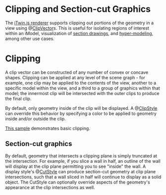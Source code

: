# Clipping and Section-cut Graphics

The [iTwin.js renderer](./frontend-overview.md) supports clipping out portions of the geometry in a view using @[ClipVector]($geometry-core)s. This is useful for isolating regions of interest within an iModel, visualization of [section drawings](./DrawingsAndSheets.md), and [hyper-modeling](./HyperModeling.md), among other use cases.

# Clipping

A clip vector can be constructed of any number of convex or concave shapes. Clipping can be applied at any level of the scene graph - for example, one clip may be applied to the contents of the view, another to a specific model within the view, and a third to a group of graphics within that model; the innermost clip will be intersected with the outer clips to produce the final clip.

By default, only geometry inside of the clip will be displayed. A @[ClipStyle]($common) can override this behavior by specifying a color to be applied to geometry inside and/or outside the clip.

[This sample](https://www.itwinjs.org/sample-showcase/?group=Viewer+Features&sample=view-clip-sample&imodel=Retail+Building+Sample) demonstrates basic clipping.

## Section-cut graphics

By default, geometry that intersects a clipping plane is simply truncated at the intersection. For example, if you slice a wall in half, an outline of the wall will display at the clip plane permitting you to see "inside" the wall. A display style's @[CutStyle]($common) can produce section-cut geometry at clip plane intersections, such that a wall sliced in half will continue to display as a solid object. The CutStyle can optionally override aspects of the geometry's appearance at the clip intersections as well.

